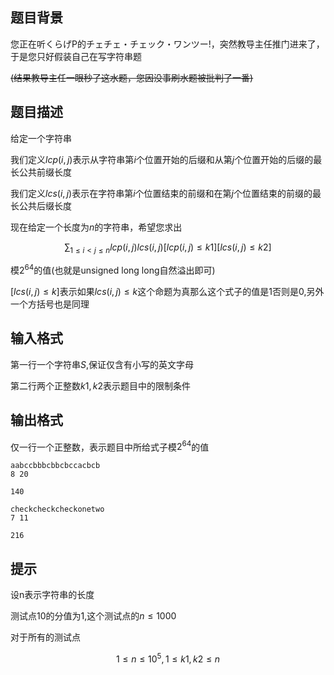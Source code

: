 ## 题目背景
您正在听くらげP的チェチェ・チェック・ワンツー!，突然教导主任推门进来了，于是您只好假装自己在写字符串题

~~(结果教导主任一眼秒了这水题，您因没事刷水题被批判了一番)~~

## 题目描述
给定一个字符串

我们定义$lcp(i,j)$表示从字符串第$i$个位置开始的后缀和从第$j$个位置开始的后缀的最长公共前缀长度

我们定义$lcs(i,j)$表示在字符串第$i$个位置结束的前缀和在第$j$个位置结束的前缀的最长公共后缀长度

现在给定一个长度为$n$的字符串，希望您求出

$$\sum_{1\leq i < j \leq n}lcp(i,j)lcs(i,j)[lcp(i,j)\leq k1][lcs(i,j) \leq k2]$$

模$2^{64}$的值(也就是unsigned long long自然溢出即可)

$[lcs(i,j) \leq k]$表示如果$lcs(i,j) \leq k$这个命题为真那么这个式子的值是1否则是0,另外一个方括号也是同理



## 输入格式
第一行一个字符串$S$,保证仅含有小写的英文字母

第二行两个正整数$k1,k2$表示题目中的限制条件

## 输出格式
仅一行一个正整数，表示题目中所给式子模$2^{64}$的值

```input1
aabccbbbcbbcbccacbcb
8 20
```

```output1
140
```

```input2
checkcheckcheckonetwo
7 11
```

```output2
216
```

## 提示
设n表示字符串的长度

测试点10的分值为1,这个测试点的$n \leq 1000$

对于所有的测试点

$$1 \leq n \leq 10^5,1\leq k1 , k2 \leq n$$


